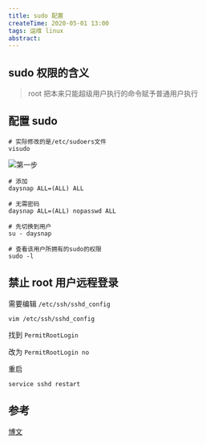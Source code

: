 ```yaml
---
title: sudo 配置
createTime: 2020-05-01 13:00
tags: 运维 linux
abstract:
---
```


## sudo 权限的含义

> root 把本来只能超级用户执行的命令赋予普通用户执行

## 配置 sudo

```
# 实际修改的是/etc/sudoers文件
visudo
```

![第一步](images/20171110201529022.png)

```
# 添加
daysnap ALL=(ALL) ALL

# 无需密码
daysnap ALL=(ALL) nopasswd ALL
```

```
# 先切换到用户
su - daysnap
```

```
# 查看该用户所拥有的sudo的权限
sudo -l
```

## 禁止 root 用户远程登录

需要编辑 `/etc/ssh/sshd_config`

```
vim /etc/ssh/sshd_config
```

找到 `PermitRootLogin`

改为 `PermitRootLogin no`

重启

```
service sshd restart
```

## 参考

[博文](https://blog.csdn.net/capecape/article/details/78503184)
